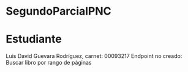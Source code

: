 # SegundoParcialPNC
# Estudiante
Luis David Guevara Rodríguez, carnet: 00093217
Endpoint no creado: Buscar libro por rango de páginas 
